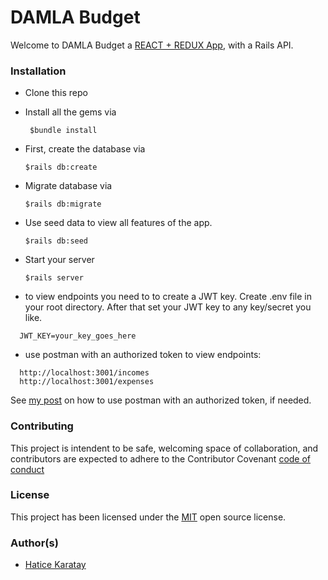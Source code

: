 # DAMLA Budget 
 Welcome to DAMLA Budget a [REACT + REDUX App](https://github.com/haticekaratay/damla-frontend), with a Rails API. 
### Installation
 * Clone this repo

 * Install all the gems via 
   ``` 
    $bundle install
   ```
 * First, create the database via
    ```
    $rails db:create
   ```
 * Migrate database via
    ```
    $rails db:migrate
   ```
 * Use seed data to view all features of the app.
     ```
    $rails db:seed
    ```
 * Start your server
     ```
    $rails server
   ```
 * to view endpoints you need to to create a JWT key. Create .env file in your root directory. After that set your JWT key to any key/secret you like. 
  ```
    JWT_KEY=your_key_goes_here
  ```
 * use postman with an authorized token to view endpoints: 
  ```
    http://localhost:3001/incomes
    http://localhost:3001/expenses
  ```
 See [my post](https://haticekaraty.medium.com/damla-a-single-page-react-redux-app-83bf2be11d45) on how to use postman with an authorized token, if needed.

### Contributing
This project is intendent to be safe, welcoming space of collaboration, and contributors are expected to adhere to the Contributor Covenant [code of conduct](https://github.com/haticekaratay/damla-backend/blob/main/CODE_OF_CONDUCT.md)

### License 
This project has been licensed under the [MIT](https://github.com/haticekaratay/damla-backend/blob/main/LICENSE) open source license.

### Author(s)
* [Hatice Karatay](https://github.com/haticekaratay)